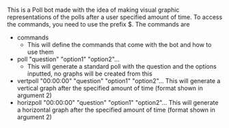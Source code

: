 This is a Poll bot made with the idea of making visual graphic representations of the polls after a user specified amount of time. 
To access the commands, you need to use the prefix $. The commands are 
- commands 
  - This will define the commands that come with the bot and how to use them
- poll "question" "option1" "option2"...
  - This will generate a standard poll with the question and the options inputted, no graphs will be created from this
- vertpoll "00:00:00" "question" "option1" "option2"...
  This will generate a vertical graph after the specified amount of time (format shown in argument 2) 
- horizpoll "00:00:00" "question" "option1" "option2"...
  This will generate a horizontal graph after the specified amount of time (format shown in argument 2)
